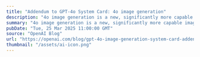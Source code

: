 ```yaml
---
title: "Addendum to GPT-4o System Card: 4o image generation"
description: "4o image generation is a new, significantly more capable image generation approach than our earlier DALL·E 3 series of models. It can create photorealistic output. It can take images as inputs and transform them."
summary: "4o image generation is a new, significantly more capable image generation approach than our earlier DALL·E 3 series of models. It can create photorealistic output. It can take images as inputs and transform them."
pubDate: "Tue, 25 Mar 2025 11:00:00 GMT"
source: "OpenAI Blog"
url: "https://openai.com/blog/gpt-4o-image-generation-system-card-addendum"
thumbnail: "/assets/ai-icon.png"
---
```



